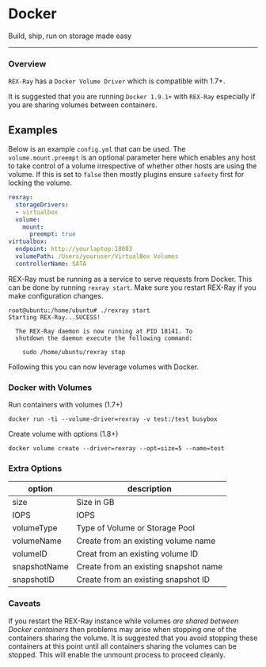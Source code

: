 # Docker

Build, ship, run on storage made easy

---

### Overview
`REX-Ray` has a `Docker Volume Driver` which is compatible with 1.7+.

It is suggested that you are running `Docker 1.9.1+` with `REX-Ray` especially
if you are sharing volumes between containers.

## Examples
Below is an example `config.yml` that can be used.  The `volume.mount.preempt`
is an optional parameter here which enables any host to take control of a
volume irrespective of whether other hosts are using the volume.  If this is
set to `false` then mostly plugins ensure `safeety` first for locking the
volume.

```yaml
rexray:
  storageDrivers:
  - virtualbox
  volume:
    mount:
      preempt: true
virtualbox:
  endpoint: http://yourlaptop:18083
  volumePath: /Users/youruser/VirtualBox Volumes
  controllerName: SATA
```

REX-Ray must be running as a service to serve requests from Docker.  This can be
 done by running `rexray start`.  Make sure you restart REX-Ray if you make
 configuration changes.

    root@ubuntu:/home/ubuntu# ./rexray start
    Starting REX-Ray...SUCESS!

      The REX-Ray daemon is now running at PID 18141. To
      shutdown the daemon execute the following command:

        sudo /home/ubuntu/rexray stop

Following this you can now leverage volumes with Docker.

### Docker with Volumes

Run containers with volumes (1.7+)

    docker run -ti --volume-driver=rexray -v test:/test busybox

Create volume with options (1.8+)

    docker volume create --driver=rexray --opt=size=5 --name=test

### Extra Options
option|description
------|-----------
size|Size in GB
IOPS|IOPS
volumeType|Type of Volume or Storage Pool
volumeName|Create from an existing volume name
volumeID|Creat from an existing volume ID
snapshotName|Create from an existing snapshot name
snapshotID|Create from an existing snapshot ID

### Caveats
If you restart the REX-Ray instance while volumes *are shared between
Docker containers* then problems may arise when stopping one of the containers
sharing the volume.  It is suggested that you avoid stopping these containers
at this point until all containers sharing the volumes can be stopped.  This
will enable the unmount process to proceed cleanly.
